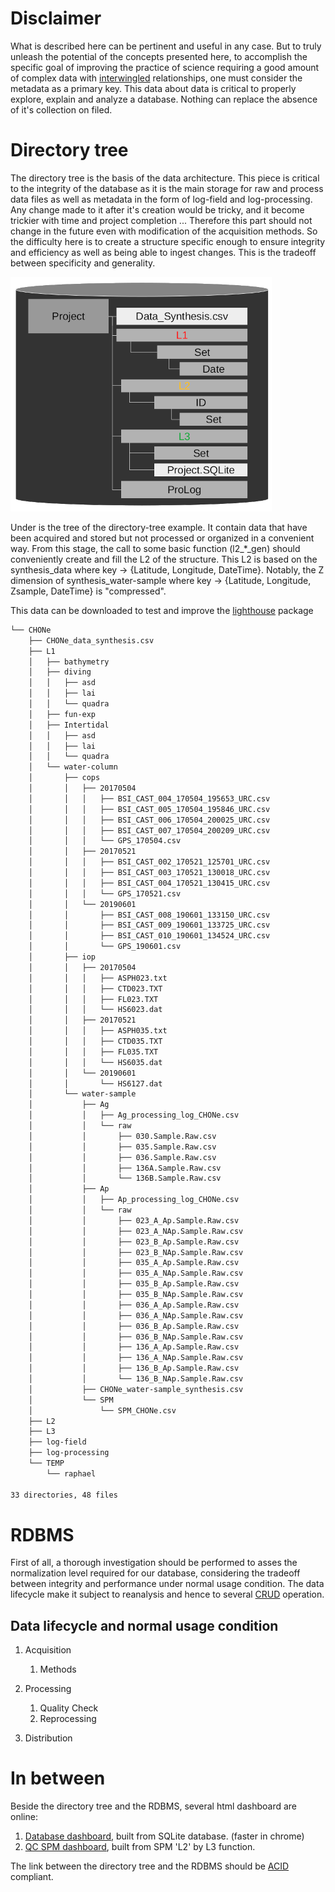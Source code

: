 # Disclaimer

What is described here can be pertinent and useful in any case. But to truly unleash the potential of the concepts presented here, to accomplish the specific goal of improving the practice of science requiring a good amount of complex data with [interwingled](https://en.wikipedia.org/wiki/Intertwingularity) relationships, one must consider the metadata as a primary key. This data about data is critical to properly explore, explain and analyze a database. Nothing can replace the absence of it's collection on filed.

# Directory tree

The directory tree is the basis of the data architecture. This piece is critical to the integrity of the database as it is the main storage for raw and process data files as well as metadata in the form of log-field and log-processing.
Any change made to it after it's creation would be tricky, and it become trickier with time and project completion ...
Therefore this part should not change in the future even with modification of the acquisition methods. So the difficulty here is to create a structure specific enough to ensure integrity and efficiency as well as being able to ingest changes. This is the tradeoff between specificity and generality.

![directory_tree](/images/directory_tree.png)

Under is the tree of the directory-tree example. It contain data that have been acquired and stored but not processed or organized in a convenient way. From this stage, the call to some basic function (l2_*_gen) should conveniently create and fill the L2 of the structure. This L2 is based on the synthesis_data where key -> {Latitude, Longitude, DateTime}. Notably, the Z dimension of synthesis_water-sample where key -> {Latitude, Longitude, Zsample, DateTime} is "compressed".

This data can be downloaded to test and improve the [lighthouse](https://srscm03.uqar.ca/mabr0002/lighthouse) package

```bash
└── CHONe
    ├── CHONe_data_synthesis.csv
    ├── L1
    │   ├── bathymetry
    │   ├── diving
    │   │   ├── asd
    │   │   ├── lai
    │   │   └── quadra
    │   ├── fun-exp
    │   ├── Intertidal
    │   │   ├── asd
    │   │   ├── lai
    │   │   └── quadra
    │   └── water-column
    │       ├── cops
    │       │   ├── 20170504
    │       │   │   ├── BSI_CAST_004_170504_195653_URC.csv
    │       │   │   ├── BSI_CAST_005_170504_195846_URC.csv
    │       │   │   ├── BSI_CAST_006_170504_200025_URC.csv
    │       │   │   ├── BSI_CAST_007_170504_200209_URC.csv
    │       │   │   └── GPS_170504.csv
    │       │   ├── 20170521
    │       │   │   ├── BSI_CAST_002_170521_125701_URC.csv
    │       │   │   ├── BSI_CAST_003_170521_130018_URC.csv
    │       │   │   ├── BSI_CAST_004_170521_130415_URC.csv
    │       │   │   └── GPS_170521.csv
    │       │   └── 20190601
    │       │       ├── BSI_CAST_008_190601_133150_URC.csv
    │       │       ├── BSI_CAST_009_190601_133725_URC.csv
    │       │       ├── BSI_CAST_010_190601_134524_URC.csv
    │       │       └── GPS_190601.csv
    │       ├── iop
    │       │   ├── 20170504
    │       │   │   ├── ASPH023.txt
    │       │   │   ├── CTD023.TXT
    │       │   │   ├── FL023.TXT
    │       │   │   └── HS6023.dat
    │       │   ├── 20170521
    │       │   │   ├── ASPH035.txt
    │       │   │   ├── CTD035.TXT
    │       │   │   ├── FL035.TXT
    │       │   │   └── HS6035.dat
    │       │   └── 20190601
    │       │       └── HS6127.dat
    │       └── water-sample
    │           ├── Ag
    │           │   ├── Ag_processing_log_CHONe.csv
    │           │   └── raw
    │           │       ├── 030.Sample.Raw.csv
    │           │       ├── 035.Sample.Raw.csv
    │           │       ├── 036.Sample.Raw.csv
    │           │       ├── 136A.Sample.Raw.csv
    │           │       └── 136B.Sample.Raw.csv
    │           ├── Ap
    │           │   ├── Ap_processing_log_CHONe.csv
    │           │   └── raw
    │           │       ├── 023_A_Ap.Sample.Raw.csv
    │           │       ├── 023_A_NAp.Sample.Raw.csv
    │           │       ├── 023_B_Ap.Sample.Raw.csv
    │           │       ├── 023_B_NAp.Sample.Raw.csv
    │           │       ├── 035_A_Ap.Sample.Raw.csv
    │           │       ├── 035_A_NAp.Sample.Raw.csv
    │           │       ├── 035_B_Ap.Sample.Raw.csv
    │           │       ├── 035_B_NAp.Sample.Raw.csv
    │           │       ├── 036_A_Ap.Sample.Raw.csv
    │           │       ├── 036_A_NAp.Sample.Raw.csv
    │           │       ├── 036_B_Ap.Sample.Raw.csv
    │           │       ├── 036_B_NAp.Sample.Raw.csv
    │           │       ├── 136_A_Ap.Sample.Raw.csv
    │           │       ├── 136_A_NAp.Sample.Raw.csv
    │           │       ├── 136_B_Ap.Sample.Raw.csv
    │           │       └── 136_B_NAp.Sample.Raw.csv
    │           ├── CHONe_water-sample_synthesis.csv
    │           └── SPM
    │               └── SPM_CHONe.csv
    ├── L2
    ├── L3
    ├── log-field
    ├── log-processing
    └── TEMP
        └── raphael

33 directories, 48 files

```


# RDBMS

First of all, a thorough investigation should be performed to asses the normalization level required for our database, considering the tradeoff between integrity and performance under normal usage condition. The data lifecycle make it subject to reanalysis and hence to several [CRUD](https://fr.wikipedia.org/wiki/CRUD) operation.

## Data lifecycle and normal usage condition

1. Acquisition
    1. Methods

2. Processing
    1. Quality Check
    2. Reprocessing

3. Distribution


# In between

Beside the directory tree and the RDBMS, several html dashboard are online:
1. [Database dashboard](https://base-dashboard.netlify.app), built from SQLite database. (faster in chrome)
2. [QC SPM dashboard](https://chone-qc-spm.netlify.app), built from SPM 'L2' by L3 function.

The link between the directory tree and the RDBMS should be [ACID](https://fr.wikipedia.org/wiki/Propri%C3%A9t%C3%A9s_ACID) compliant.
